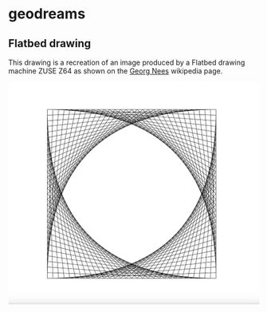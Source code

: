 # geodreams

## Flatbed drawing 
This drawing is a recreation of an image produced by a Flatbed drawing machine ZUSE Z64 as shown on the [Georg Nees](https://en.wikipedia.org/wiki/Georg_Nees) wikipedia page.  

![image](https://github.com/mewilson/geodreams/blob/master/images/flatbed.png)


